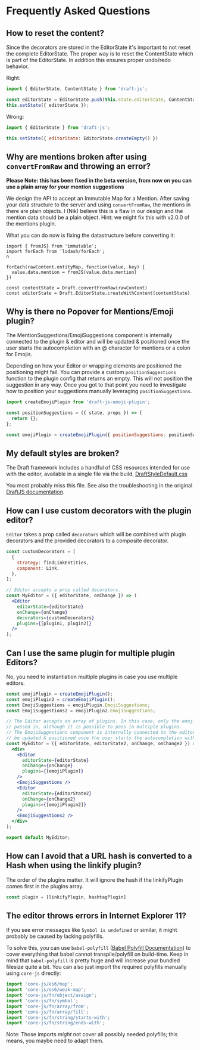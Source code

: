 # Frequently Asked Questions

## How to reset the content?

Since the decorators are stored in the EditorState it's important to not reset
the complete EditorState. The proper way is to reset the ContentState which is
part of the EditorState. In addition this ensures proper undo/redo behavior.

Right:
```js
import { EditorState, ContentState } from 'draft-js';

const editorState = EditorState.push(this.state.editorState, ContentState.createFromText(''));
this.setState({ editorState });
```

Wrong:
```js
import { EditorState } from 'draft-js';

this.setState({ editorState: EditorState.createEmpty() })
```

## Why are mentions broken after using `convertFromRaw` and throwing an error?

__Please Note: this has been fixed in the beta version, from now on you can use a plain array for your mention suggestions__

We design the API to accept an Immutable Map for a Mention. After saving your data structure to the server and using `convertFromRaw`, the mentions in there are plain objects. I (Nik) believe this is a flaw in our design and the mention data should be a plain object. Hint: we might fix this with v2.0.0 of the mentions plugin.

What you can do now is fixing the datastructure before converting it:

```JS
import { fromJS} from 'immutable';
import forEach from 'lodash/forEach';
n

forEach(rawContent.entityMap, function(value, key) {
  value.data.mention = fromJS(value.data.mention)
})

const contentState = Draft.convertFromRaw(rawContent)
const editorState = Draft.EditorState.createWithContent(contentState)
```

## Why is there no Popover for Mentions/Emoji plugin?

The MentionSuggestions/EmojiSuggestions component is internally connected to the
plugin & editor and will be updated & positioned once the user starts the autocompletion
with an @ character for mentions or a colon for Emojis.

Depending on how your Editor or wrapping elements are positioned the positioning might fail.
You can provide a custom `positionSuggestions` function to the plugin config that returns an empty. This will not position the suggestion in any way. Once you got to that point you need to investigate how to position your suggestions manually leveraging `positionSuggestions`.

```js
import createEmojiPlugin from 'draft-js-emoji-plugin';

const positionSuggestions = ({ state, props }) => {
  return {};
};

const emojiPlugin = createEmojiPlugin({ positionSuggestions: positionSuggestions });
```

## My default styles are broken?

The Draft framework includes a handful of CSS resources intended for use with the editor, available in a single file via the build, [DraftStyleDefault.css](https://github.com/facebook/draft-js/blob/master/src/component/utils/DraftStyleDefault.css)

You most probably miss this file. See also the troubleshooting in the original [DraftJS documentation](https://facebook.github.io/draft-js/docs/advanced-topics-issues-and-pitfalls.html#missing-draft-css).

## How can I use custom decorators with the plugin editor?

`Editor` takes a prop called `decorators` which will be combined with plugin decorators and the provided decorators to a composite decorator.
```jsx
const customDecorators = [
  {
    strategy: findLinkEntities,
    component: Link,
  },
];

// Editor accepts a prop called decorators.
const MyEditor = ({ editorState, onChange }) => (
  <Editor
    editorState={editorState}
    onChange={onChange}
    decorators={customDecorators}
    plugins={[plugin1, plugin2]}
  />
);
```

## Can I use the same plugin for multiple plugin Editors?

No, you need to instantiation multiple plugins in case you use multiple editors.

```jsx
const emojiPlugin = createEmojiPlugin();
const emojiPlugin2 = createEmojiPlugin();
const EmojiSuggestions = emojiPlugin.EmojiSuggestions;
const EmojiSuggestions2 = emojiPlugin2.EmojiSuggestions;

// The Editor accepts an array of plugins. In this case, only the emojiPlugin is
// passed in, although it is possible to pass in multiple plugins.
// The EmojiSuggestions component is internally connected to the editor and will
// be updated & positioned once the user starts the autocompletion with a colon.
const MyEditor = ({ editorState, editorState2, onChange, onChange2 }) => (
  <div>
    <Editor
      editorState={editorState}
      onChange={onChange}
      plugins={[emojiPlugin]}
    />
    <EmojiSuggestions />
    <Editor
      editorState={editorState2}
      onChange={onChange2}
      plugins={[emojiPlugin2]}
    />
    <EmojiSuggestions2 />
  </div>
);

export default MyEditor;
```

## How can I avoid that a URL hash is converted to a Hash when using the linkify plugin?

The order of the plugins matter. It will ignore the hash if the linkifyPlugin comes first in the plugins array.

```js
const plugin = [linkifyPlugin, hashtagPlugin]
```

## The editor throws errors in Internet Explorer 11?

If you see error messages like `Symbol is undefined` or similar, it might probably be caused by lacking polyfills.

To solve this, you can use `babel-polyfill` ([Babel Polyfill Documentation](https://babeljs.io/docs/usage/polyfill/)) to cover everything that babel cannot transpile/polyfill on build-time.
Keep in mind that `babel-polyfill` is pretty huge and will increase your bundled filesize quite a bit. You can also just import the required polyfills manually using `core-js` directly:

```javascript
import 'core-js/es6/map';
import 'core-js/es6/weak-map';
import 'core-js/fn/object/assign';
import 'core-js/fn/symbol';
import 'core-js/fn/array/from';
import 'core-js/fn/array/fill';
import 'core-js/fn/string/starts-with';
import 'core-js/fn/string/ends-with';
```

Note: Those imports *might* not cover all possibly needed polyfills; this means, you maybe need to adapt them.
